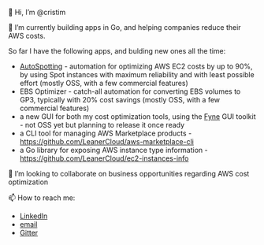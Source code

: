 👋 Hi, I’m @cristim

🌱 I’m currently building apps in Go, and helping companies reduce their AWS costs.

So far I have the following apps, and bulding new ones all the time:
- [AutoSpotting](https://autospotting.io) - automation for optimizing AWS EC2 costs by up to 90%, by using Spot instances with maximum reliability and with least possible effort (mostly OSS, with a few commercial features)
- EBS Optimizer - catch-all automation for converting EBS volumes to GP3, typically with 20% cost savings (mostly OSS, with a few commercial features)
- a new GUI for both my cost optimization tools, using the [Fyne](https://fyne.io) GUI toolkit -  not OSS yet but planning to release it once ready
- a CLI tool for managing AWS Marketplace products - https://github.com/LeanerCloud/aws-marketplace-cli
- a Go library for exposing AWS instance type information - https://github.com/LeanerCloud/ec2-instances-info

💞️ I’m looking to collaborate on business opportunities regarding AWS cost optimization

📫 How to reach me:
- [LinkedIn](https://www.linkedin.com/in/cristimagherusan/)
- [email](mailto:cristi@autospotting.io)
- [Gitter](https://gitter.im/cristim)

<!---
cristim/cristim is a ✨ special ✨ repository because its `README.md` (this file) appears on your GitHub profile.
You can click the Preview link to take a look at your changes.
--->
